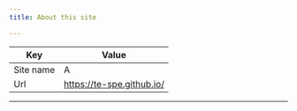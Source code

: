```yaml
---
title: About this site

---
```


| Key | Value |
| --- | --- |
| Site name | A |
| Url | https://te-spe.github.io/ |
---

